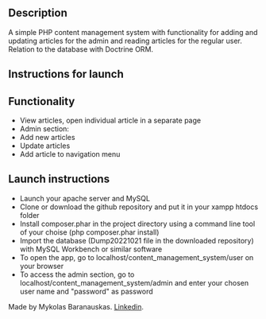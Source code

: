 <h2>Description</h2>

A simple PHP content management system with functionality for adding and updating articles for the admin and reading articles for the regular user. Relation to the database with Doctrine ORM.

<h2>Instructions for launch</h2>

<h2>Functionality</h2>

<ul>
    <li>View articles, open individual article in a separate page</li>
    <li>Admin section:
    <li>Add new articles</li>
    <li>Update articles</li>
    <li>Add article to navigation menu</li>
    </li>
</ul>

<h2>Launch instructions</h2>

<ul>
    <li>Launch your apache server and MySQL</li>
    <li>Clone or download the github repository and put it in your xampp htdocs folder</li>
    <li>Install composer.phar in the project directory using a command line tool of your choise (php composer.phar install)
    <li>Import the database (Dump20221021 file in the downloaded repository) with MySQL Workbench or similar software</li>
    <li>To open the app, go to localhost/content_management_system/user on your browser</li> 
    <li>To access the admin section, go to localhost/content_management_system/admin and enter your chosen user name and "password" as password</li>
</ul>

Made by Mykolas Baranauskas. <a href = "https://www.linkedin.com/in/mykolas-baranauskas-b3809b110/" target = "_blank">Linkedin</a>.
